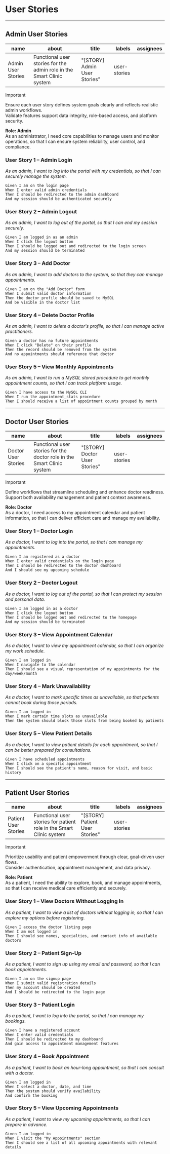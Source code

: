 # User Stories

---

## Admin User Stories
| name                | about                                                               | title                        | labels       | assignees |
|---------------------|---------------------------------------------------------------------|------------------------------|--------------|-----------|
| Admin User Stories  | Functional user stories for the admin role in the Smart Clinic system | "[STORY] Admin User Stories" | user-stories |           |

> [!IMPORTANT]  
> Ensure each user story defines system goals clearly and reflects realistic admin workflows.  
> Validate features support data integrity, role-based access, and platform security.

**Role: Admin**  
As an administrator, I need core capabilities to manage users and monitor operations, so that I can ensure system reliability, user control, and compliance.

### User Story 1 – Admin Login
_As an admin, I want to log into the portal with my credentials, so that I can securely manage the system._

```gherkin
Given I am on the login page  
When I enter valid admin credentials  
Then I should be redirected to the admin dashboard  
And my session should be authenticated securely
```

### User Story 2 – Admin Logout
*As an admin, I want to log out of the portal, so that I can end my session securely.*

```gherkin
Given I am logged in as an admin  
When I click the logout button  
Then I should be logged out and redirected to the login screen  
And my session should be terminated
```

### User Story 3 – Add Doctor
*As an admin, I want to add doctors to the system, so that they can manage appointments.*

```gherkin
Given I am on the "Add Doctor" form  
When I submit valid doctor information  
Then the doctor profile should be saved to MySQL  
And be visible in the doctor list
```

### User Story 4 – Delete Doctor Profile
*As an admin, I want to delete a doctor's profile, so that I can manage active practitioners.*

```gherkin
Given a doctor has no future appointments  
When I click "Delete" on their profile  
Then the record should be removed from the system  
And no appointments should reference that doctor
```

### User Story 5 – View Monthly Appointments
*As an admin, I want to run a MySQL stored procedure to get monthly appointment counts, so that I can track platform usage.*

```gherkin
Given I have access to the MySQL CLI  
When I run the appointment_stats procedure  
Then I should receive a list of appointment counts grouped by month
```

---

## Doctor User Stories
| name                | about                                                                | title                       | labels       | assignees |
|---------------------|----------------------------------------------------------------------|-----------------------------|--------------|-----------|
| Doctor User Stories | Functional user stories for the doctor role in the Smart Clinic system | "[STORY] Doctor User Stories" | user-stories |           |

> [!IMPORTANT]  
> Define workflows that streamline scheduling and enhance doctor readiness.  
> Support both availability management and patient context awareness.

**Role: Doctor**  
As a doctor, I need access to my appointment calendar and patient information, so that I can deliver efficient care and manage my availability.

### User Story 1 – Doctor Login
_As a doctor, I want to log into the portal, so that I can manage my appointments._

```gherkin
Given I am registered as a doctor  
When I enter valid credentials on the login page  
Then I should be redirected to the doctor dashboard  
And I should see my upcoming schedule
```

### User Story 2 – Doctor Logout
*As a doctor, I want to log out of the portal, so that I can protect my session and personal data.*

```gherkin
Given I am logged in as a doctor  
When I click the logout button  
Then I should be logged out and redirected to the homepage  
And my session should be terminated
```

### User Story 3 – View Appointment Calendar
*As a doctor, I want to view my appointment calendar, so that I can organize my work schedule.*

```gherkin
Given I am logged in  
When I navigate to the calendar  
Then I should see a visual representation of my appointments for the day/week/month
```

### User Story 4 – Mark Unavailability
*As a doctor, I want to mark specific times as unavailable, so that patients cannot book during those periods.*

```gherkin
Given I am logged in  
When I mark certain time slots as unavailable  
Then the system should block those slots from being booked by patients
```

### User Story 5 – View Patient Details
*As a doctor, I want to view patient details for each appointment, so that I can be better prepared for consultations.*

```gherkin
Given I have scheduled appointments  
When I click on a specific appointment  
Then I should see the patient's name, reason for visit, and basic history
```

---

## Patient User Stories
| name                 | about                                                                | title                        | labels       | assignees |
|----------------------|----------------------------------------------------------------------|------------------------------|--------------|-----------|
| Patient User Stories | Functional user stories for patient role in the Smart Clinic system   | "[STORY] Patient User Stories" | user-stories |           |

> [!IMPORTANT]  
> Prioritize usability and patient empowerment through clear, goal-driven user flows.  
> Consider authentication, appointment management, and data privacy.

**Role: Patient**  
As a patient, I need the ability to explore, book, and manage appointments, so that I can receive medical care efficiently and securely.

### User Story 1 – View Doctors Without Logging In
_As a patient, I want to view a list of doctors without logging in, so that I can explore my options before registering._

```gherkin
Given I access the doctor listing page  
When I am not logged in  
Then I should see names, specialties, and contact info of available doctors
```

### User Story 2 – Patient Sign-Up
*As a patient, I want to sign up using my email and password, so that I can book appointments.*

```gherkin
Given I am on the signup page  
When I submit valid registration details  
Then my account should be created  
And I should be redirected to the login page
```

### User Story 3 – Patient Login
*As a patient, I want to log into the portal, so that I can manage my bookings.*

```gherkin
Given I have a registered account  
When I enter valid credentials  
Then I should be redirected to my dashboard  
And gain access to appointment management features
```

### User Story 4 – Book Appointment
*As a patient, I want to book an hour-long appointment, so that I can consult with a doctor.*

```gherkin
Given I am logged in  
When I select a doctor, date, and time  
Then the system should verify availability  
And confirm the booking
```

### User Story 5 – View Upcoming Appointments
*As a patient, I want to view my upcoming appointments, so that I can prepare in advance.*

```gherkin
Given I am logged in  
When I visit the "My Appointments" section  
Then I should see a list of all upcoming appointments with relevant details
```
